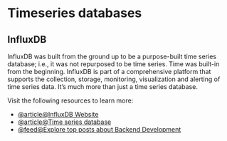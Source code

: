 # Timeseries databases

## InfluxDB

InfluxDB was built from the ground up to be a purpose-built time series database; i.e., it was not repurposed to be time series. Time was built-in from the beginning. InfluxDB is part of a comprehensive platform that supports the collection, storage, monitoring, visualization and alerting of time series data. It’s much more than just a time series database.

Visit the following resources to learn more:

- [@article@InfluxDB Website](https://www.influxdata.com/)
- [@article@Time series database](https://www.influxdata.com/time-series-database/)
- [@feed@Explore top posts about Backend Development](https://app.daily.dev/tags/backend?ref=roadmapsh)

